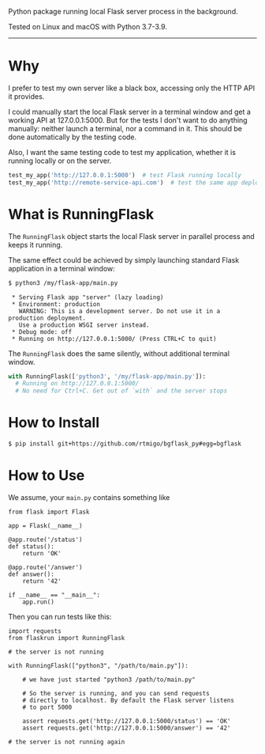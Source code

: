 Python package running local Flask server process in the background.

Tested on Linux and macOS with Python 3.7-3.9.

---
# Why

I prefer to test my own server like a black box, accessing only the HTTP API it provides.

I could manually start the local Flask server in a terminal window and get a working 
API at 127.0.0.1:5000. But for the tests I don't want to do anything manually: neither launch a 
terminal, nor a command in it. This should be done automatically by the testing code.

Also, I want the same testing code to test my application, whether it is running locally or on the server.

``` python
test_my_app('http://127.0.0.1:5000')  # test Flask running locally
test_my_app('http://remote-service-api.com')  # test the same app deployed
```



# What is RunningFlask

The `RunningFlask` object starts the local Flask server in parallel process and keeps it running.

The same effect could be achieved by simply launching standard Flask application in a terminal window:

``` bash
$ python3 /my/flask-app/main.py
```

``` text
 * Serving Flask app "server" (lazy loading)
 * Environment: production
   WARNING: This is a development server. Do not use it in a production deployment.
   Use a production WSGI server instead.
 * Debug mode: off
 * Running on http://127.0.0.1:5000/ (Press CTRL+C to quit)
```

The `RunningFlask` does the same silently, without additional terminal window.

``` python
with RunningFlask(['python3', '/my/flask-app/main.py']):
  # Running on http://127.0.0.1:5000/
  # No need for Ctrl+C. Get out of `with` and the server stops
```

# How to Install

``` bash
$ pip install git+https://github.com/rtmigo/bgflask_py#egg=bgflask
```

# How to Use

We assume, your `main.py` contains something like  

``` python3
from flask import Flask

app = Flask(__name__)

@app.route('/status')
def status():
    return 'OK'
    
@app.route('/answer')
def answer():
    return '42'
    
if __name__ == "__main__":
    app.run()
```

Then you can run tests like this:

``` python3
import requests
from flaskrun import RunningFlask

# the server is not running  

with RunningFlask(["python3", "/path/to/main.py"]):

    # we have just started "python3 /path/to/main.py"
        
    # So the server is running, and you can send requests 
    # directly to localhost. By default the Flask server listens  
    # to port 5000
    
    assert requests.get('http://127.0.0.1:5000/status') == 'OK'
    assert requests.get('http://127.0.0.1:5000/answer') == '42'
    
# the server is not running again     
```
